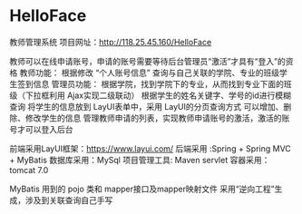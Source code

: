 # HelloFace
教师管理系统
项目网址：http://118.25.45.160/HelloFace

教师可以在线申请账号，申请的账号需要等待后台管理员“激活”才具有“登入”的资格
教师功能：
  根据修改 “个人账号信息”
  查询与自己关联的学院、专业的班级学生签到信息
管理员功能：
  根据学院，找到学院下的专业，从而找到专业下面的班级（下拉框利用 Ajax实现二级联动）
  根据学生的姓名关键字、学号的id进行模糊查询
  将学生的信息放到 LayUI表单中，采用 LayUI的分页查询方式
  可以增加、删除、修改学生的信息
  管理教师申请的列表，实现教师申请账号的激活，激活的账号才可以登入后台

前端采用LayUI框架：https://www.layui.com/
后端采用 :Spring + Spring MVC + MyBatis
数据库采用：MySql
项目管理工具: Maven
servlet 容器采用：tomcat 7.0

MyBatis 用到的 pojo 类和 mapper接口及mapper映射文件 采用“逆向工程”生成，涉及到关联查询自己手写
